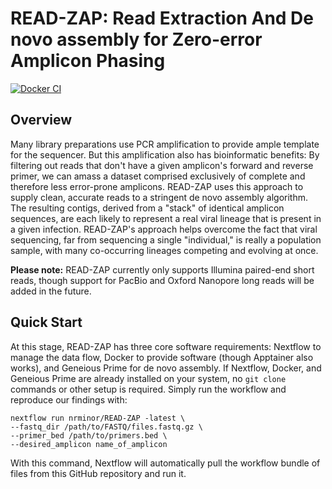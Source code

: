 # READ-ZAP: Read Extraction And De novo assembly for Zero-error Amplicon Phasing
[![Docker CI](https://github.com/nrminor/READ-ZAP/actions/workflows/docker-image.yaml/badge.svg)](https://github.com/nrminor/READ-ZAP/actions/workflows/docker-image.yaml)

## Overview
Many library preparations use PCR amplification to provide ample template for the sequencer. But this amplification also has bioinformatic benefits: By filtering out reads that don't have a given amplicon's forward and reverse primer, we can amass a dataset comprised exclusively of complete and therefore less error-prone amplicons. READ-ZAP uses this approach to supply clean, accurate reads to a stringent de novo assembly algorithm. The resulting contigs, derived from a "stack" of identical amplicon sequences, are each likely to represent a real viral lineage that is present in a given infection. READ-ZAP's approach helps overcome the fact that viral sequencing, far from sequencing a single "individual," is really a population sample, with many co-occurring lineages competing and evolving at once.

**Please note:** READ-ZAP currently only supports Illumina paired-end short reads, though support for PacBio and Oxford Nanopore long reads will be added in the future.

## Quick Start

At this stage, READ-ZAP has three core software requirements: Nextflow to manage the data flow, Docker to provide software (though Apptainer also works), and Geneious Prime for de novo assembly. If Nextflow, Docker, and Geneious Prime are already installed on your system, no `git clone` commands or other setup is required. Simply run the workflow and reproduce our findings with:

```
nextflow run nrminor/READ-ZAP -latest \
--fastq_dir /path/to/FASTQ/files.fastq.gz \
--primer_bed /path/to/primers.bed \
--desired_amplicon name_of_amplicon
```

With this command, Nextflow will automatically pull the workflow bundle of files from this GitHub repository and run it.
